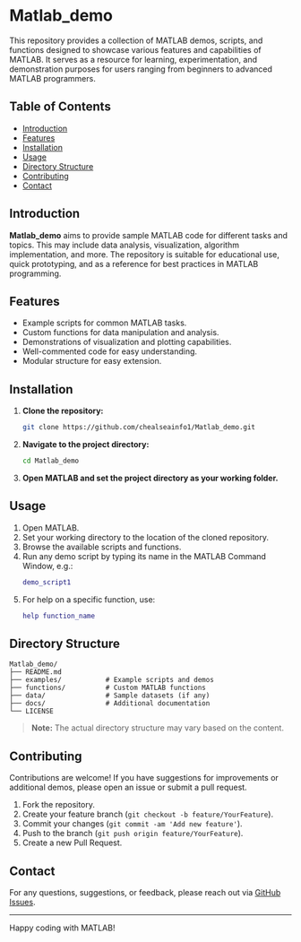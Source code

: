 # Matlab_demo

This repository provides a collection of MATLAB demos, scripts, and functions designed to showcase various features and capabilities of MATLAB. It serves as a resource for learning, experimentation, and demonstration purposes for users ranging from beginners to advanced MATLAB programmers.

## Table of Contents

- [Introduction](#introduction)
- [Features](#features)
- [Installation](#installation)
- [Usage](#usage)
- [Directory Structure](#directory-structure)
- [Contributing](#contributing)
- [Contact](#contact)

## Introduction

**Matlab_demo** aims to provide sample MATLAB code for different tasks and topics. This may include data analysis, visualization, algorithm implementation, and more. The repository is suitable for educational use, quick prototyping, and as a reference for best practices in MATLAB programming.

## Features

- Example scripts for common MATLAB tasks.
- Custom functions for data manipulation and analysis.
- Demonstrations of visualization and plotting capabilities.
- Well-commented code for easy understanding.
- Modular structure for easy extension.

## Installation

1. **Clone the repository:**
   ```bash
   git clone https://github.com/chealseainfo1/Matlab_demo.git
   ```
2. **Navigate to the project directory:**
   ```bash
   cd Matlab_demo
   ```
3. **Open MATLAB and set the project directory as your working folder.**

## Usage

1. Open MATLAB.
2. Set your working directory to the location of the cloned repository.
3. Browse the available scripts and functions.
4. Run any demo script by typing its name in the MATLAB Command Window, e.g.:
   ```matlab
   demo_script1
   ```
5. For help on a specific function, use:
   ```matlab
   help function_name
   ```

## Directory Structure

```
Matlab_demo/
├── README.md
├── examples/           # Example scripts and demos
├── functions/          # Custom MATLAB functions
├── data/               # Sample datasets (if any)
├── docs/               # Additional documentation
└── LICENSE
```

> **Note:** The actual directory structure may vary based on the content.

## Contributing

Contributions are welcome! If you have suggestions for improvements or additional demos, please open an issue or submit a pull request.

1. Fork the repository.
2. Create your feature branch (`git checkout -b feature/YourFeature`).
3. Commit your changes (`git commit -am 'Add new feature'`).
4. Push to the branch (`git push origin feature/YourFeature`).
5. Create a new Pull Request.


## Contact

For any questions, suggestions, or feedback, please reach out via [GitHub Issues](https://github.com/chealseainfo1/Matlab_demo/issues).

---

Happy coding with MATLAB!
